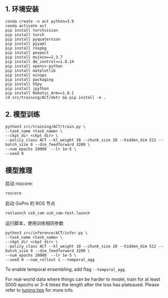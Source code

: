 ## 1. 环境安装

```
conda create -n act python=3.9
conda activate act
pip install torchvision
pip install torch
pip install pyquaternion
pip install pyyaml
pip install rospkg
pip install pexpect
pip install mujoco==2.3.7
pip install dm_control==1.0.14
pip install opencv-python
pip install matplotlib
pip install einops
pip install packaging
pip install h5py
pip install ipython
pip install Robotic_Arm==1.0.1
cd src/training/ACT/detr && pip install -e .
```

## 2. 模型训练
    
    python3 src/training/ACT/train.py \
    --task_name <task_name> \
    --ckpt_dir <ckpt dir> \
    --policy_class ACT --kl_weight 10 --chunk_size 20 --hidden_dim 512 --batch_size 8 --dim_feedforward 3200 \
    --num_epochs 20000  --lr 1e-5 \
    --seed 0

## 模型推理

启动 roscore:

    roscore

启动 GoPro 的 ROS 节点
```
roslaunch usb_cam usb_cam-test.launch
```
运行脚本，使用训练相同参数
```
python3 src/inference/ACT/infer.py \
--task_name <task_name> \
--ckpt_dir <ckpt dir> \
--policy_class ACT --kl_weight 10 --chunk_size 20 --hidden_dim 512 --batch_size 8 --dim_feedforward 3200 \
--num_epochs 20000  --lr 1e-5 \
--seed 0 --num_rollout 1 --temporal_agg
```
To enable temporal ensembling, add flag ``--temporal_agg``.

For real-world data where things can be harder to model, train for at least 5000 epochs or 3-4 times the length after the loss has plateaued.
Please refer to [tuning tips](https://docs.google.com/document/d/1FVIZfoALXg_ZkYKaYVh-qOlaXveq5CtvJHXkY25eYhs/edit?usp=sharing) for more info.
